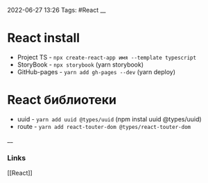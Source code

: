 2022-06-27 13:26
Tags: #React
__
# React install
- Project TS - `npx create-react-app имя --template typescript`
- StoryBook - `npx storybook` (yarn storybook)
- GitHub-pages - `yarn add gh-pages --dev` (yarn deploy)

# React библиотеки
- uuid - `yarn add uuid @types/uuid` (npm instal uuid @types/uuid)
- route - `yarn add react-touter-dom @types/react-touter-dom`

__
### Links
[[React]]